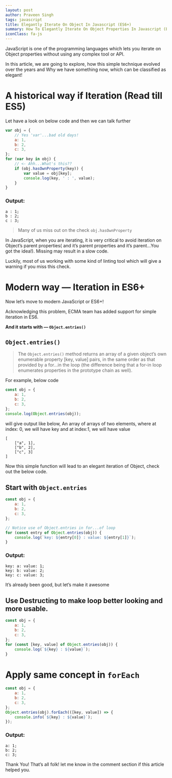 ```yaml
---
layout: post
author: Praveen Singh
tags: javascript
title: Elegantly Iterate On Object In Javascript (ES6+)
summary: How To Elegantly Iterate On Object Properties In Javascript (ES6+)?
iconClass: fa-js
---
```


JavaScript is one of the programming languages which lets you iterate on Object properties without using any complex tool or API.

In this article, we are going to explore, how this simple technique evolved over the years and Why we have something now, which can be classified as elegant!

# A historical way if Iteration (Read till ES5)

Let have a look on below code and then we can talk further

```js
var obj = {
    // Yes 'var'...bad old days!
    a: 1,
    b: 2,
    c: 3,
};
for (var key in obj) {
    // <- Ahh...What's this??
    if (obj.hasOwnProperty(key)) {
        var value = obj[key];
        console.log(key, ' : ', value);
    }
}
```

### Output:

```console
a : 1;
b : 2;
c : 3;
```

> Many of us miss out on the check `obj.hasOwnProperty`

In JavaScript, when you are iterating, it is very critical to avoid iteration on Object’s parent properties( and it’s parent properties and it’s parent…You got the idea!). Missing may result in a slow code.

Luckily, most of us working with some kind of linting tool which will give a warning if you miss this check.

# Modern way — Iteration in ES6+

Now let’s move to modern JavaScript or ES6+!

Acknowledging this problem, ECMA team has added support for simple iteration in ES6.

**And it starts with — `Object.entries()`**

## `Object.entries()`

> The `Object.entries()` method returns an array of a given object’s own enumerable property [key, value] pairs, in the same order as that provided by a for…in the loop (the difference being that a for-in loop enumerates properties in the prototype chain as well).

For example, below code

```js
const obj = {
    a: 1,
    b: 2,
    c: 3,
};
console.log(Object.entries(obj));
```

will give output like below, An array of arrays of two elements, where at index: 0, we will have key and at index:1, we will have value

```console
[
    ["a", 1],
    ["b", 2],
    ["c", 3]
]
```

Now this simple function will lead to an elegant iteration of Object, check out the below code.

## Start with `Object.entries`

```js
const obj = {
    a: 1,
    b: 2,
    c: 3,
};

// Notice use of Object.entries in for...of loop
for (const entry of Object.entries(obj)) {
    console.log(`key: ${entry[0]} : value: ${entry[1]}`);
}
```

### Output:

```console
key: a: value: 1;
key: b: value: 2;
key: c: value: 3;
```

It’s already been good, but let’s make it awesome

## Use Destructing to make loop better looking and more usable.

```js
const obj = {
    a: 1,
    b: 2,
    c: 3,
};
for (const [key, value] of Object.entries(obj)) {
    console.log(`${key} : ${value}`);
}
```

# Apply same concept in `forEach`

```js
const obj = {
    a: 1,
    b: 2,
    c: 3,
};
Object.entries(obj).forEach(([key, value]) => {
    console.info(`${key} : ${value}`);
});
```

### Output:

```console
a: 1;
b: 2;
c: 3;
```

Thank You!
That’s all folk! let me know in the comment section if this article helped you.
